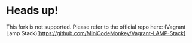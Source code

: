 # Heads up!

This fork is not supported. Please refer to the official repo here: (Vagrant Lamp Stack)[https://github.com/MiniCodeMonkey/Vagrant-LAMP-Stack]
